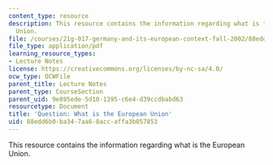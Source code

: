 ```yaml
---
content_type: resource
description: This resource contains the information regarding what is the European
  Union.
file: /courses/21g-017-germany-and-its-european-context-fall-2002/88edd6b0ba347aa68accaffa3b057853_MIT21G_017F02_lec_2_2.pdf
file_type: application/pdf
learning_resource_types:
- Lecture Notes
license: https://creativecommons.org/licenses/by-nc-sa/4.0/
ocw_type: OCWFile
parent_title: Lecture Notes
parent_type: CourseSection
parent_uid: 9e895ede-5d10-1395-c6e4-d39ccdbabd63
resourcetype: Document
title: 'Question: What is the European Union'
uid: 88edd6b0-ba34-7aa6-8acc-affa3b057853
---
```

This resource contains the information regarding what is the European Union.